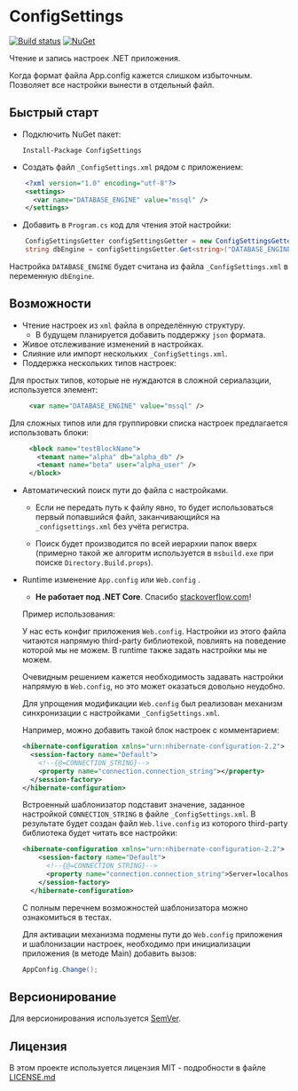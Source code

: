 # ConfigSettings

[![Build status](https://ci.appveyor.com/api/projects/status/rvtpa069lg82fshf/branch/master?svg=true)](https://ci.appveyor.com/project/hemnstill/configsettings/branch/master)
[![NuGet](https://img.shields.io/nuget/v/configsettings.svg)](https://www.nuget.org/packages/ConfigSettings)

Чтение и запись настроек .NET приложения. 

Когда формат файла App.config кажется слишком избыточным. 
Позволяет все настройки вынести в отдельный файл. 

## Быстрый старт 
* Подключить NuGet пакет:
 
   `Install-Package ConfigSettings`

* Создать файл `_ConfigSettings.xml` рядом с приложением: 
```xml
    <?xml version="1.0" encoding="utf-8"?>
    <settings>
      <var name="DATABASE_ENGINE" value="mssql" />
    </settings>
```

* Добавить в `Program.cs` код для чтения этой настройки:
```cs
    ConfigSettingsGetter configSettingsGetter = new ConfigSettingsGetter();  
    string dbEngine = configSettingsGetter.Get<string>("DATABASE_ENGINE");        
```      
    
Настройка `DATABASE_ENGINE` будет считана из файла `_ConfigSettings.xml` в переменную `dbEngine`.

## Возможности
* Чтение настроек из `xml` файла в определённую структуру. 
   * В будущем планируется добавить поддержку `json` формата.
* Живое отслеживание изменений в настройках.
* Слияние или импорт нескольких `_ConfigSettings.xml`.
* Поддержка нескольких типов настроек:
    
Для простых типов, которые не нуждаются в сложной сериалазции, используется элемент:

  ```xml
       <var name="DATABASE_ENGINE" value="mssql" />
  ``` 

Для сложных типов или для группировки списка настроек предлагается использовать блоки: 

```xml
     <block name="testBlockName">
       <tenant name="alpha" db="alpha_db" />
       <tenant name="beta" user="alpha_user" />
     </block>
```

* Автоматический поиск пути до файла с настройками. 

   * Если не передать путь к файлу явно, то будет использоваться первый попавшийся файл, заканчивающийся на `_configsettings.xml` без учёта регистра.
  
   * Поиск будет производится по всей иерархии папок вверх (примерно такой же алгоритм используется в `msbuild.exe` при поиске `Directory.Build.props`).

* Runtime изменение `App.config` или `Web.config` .
   
   * **Не работает под .NET Core**. Спасибо [stackoverflow.com](https://stackoverflow.com/questions/6150644/change-default-app-config-at-runtime)!

  Пример использования: 
  
  У нас есть конфиг приложения `Web.config`. Настройки из этого файла читаются напрямую third-party библиотекой, повлиять на поведение которой мы не можем. В runtime также задать настройки мы не можем. 
  
  Очевидным решением кажется необходимость задавать настройки напрямую в `Web.config`, но это может оказаться довольно неудобно. 
  
  Для упрощения модификации `Web.config` был реализован механизм синхронизации с настройками `_ConfigSettings.xml`.
  
  Например, можно добавить такой блок настроек с комментарием: 
  ```xml
  <hibernate-configuration xmlns="urn:nhibernate-configuration-2.2">
    <session-factory name="Default">
      <!--{@=CONNECTION_STRING}-->
      <property name="connection.connection_string"></property>
    </session-factory>
  </hibernate-configuration>
  ```
  
  Встроенный шаблонизатор подставит значение, заданное настройкой `CONNECTION_STRING` в файле `_ConfigSettings.xml`. В результате будет создан файл `Web.live.config` из которого third-party библиотека будет читать все настройки:
  
  ```xml
  <hibernate-configuration xmlns="urn:nhibernate-configuration-2.2">
      <session-factory name="Default">
        <!--{@=CONNECTION_STRING}-->
        <property name="connection.connection_string">Server=localhost;Database=db;User ID=postgres;Password=password;Port=5433;Client Encoding=UTF8</property>
      </session-factory>
    </hibernate-configuration>
  ``` 
  
  С полным перечнем возможностей шаблонизатора можно ознакомиться в тестах.
  
  Для активации механизма подмены пути до `Web.config` приложения и шаблонизации настроек, необходимо при инициализации приложения (в методе Main) добавить вызов:
  ```cs
  AppConfig.Change();
  ```

## Версионирование

Для версионирования используется [SemVer](http://semver.org/).  


## Лицензия

В этом проекте используется лицензия MIT - подробности в файле [LICENSE.md](LICENSE.md)
